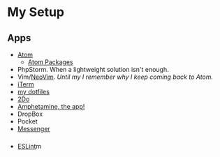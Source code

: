 # My Setup

## Apps

* [Atom](https://atom.io/)
  * [Atom Packages](https://atom.io/packages/list)
* PhpStorm. When a lightweight solution isn't enough.
* Vim/[NeoVim](https://neovim.io). *Until my I remember why I keep coming back to Atom.*
* [iTerm](https://www.iterm2.com/downloads.html)
* [my dotfiles](https://github.com/torsday/dotfiles)
* [2Do](http://www.2doapp.com/)
* [Amphetamine, the app!](https://itunes.apple.com/us/app/amphetamine/id937984704?mt=12)
* DropBox
* Pocket
* [Messenger](https://www.messenger.com)

###

* [ESLint](http://eslint.org/)m

